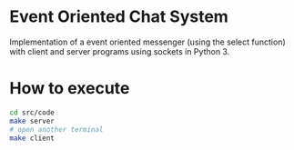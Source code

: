 # Event Oriented Chat System

Implementation of a event oriented messenger (using the select function) with client and server programs using sockets in Python 3.

# How to execute
```sh
cd src/code
make server
# open another terminal
make client
```
